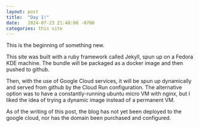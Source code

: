 ```yaml
---
layout: post
title:  "Day 1!"
date:   2024-07-23 21:48:08 -0700
categories: this site
---
```

This is the beginning of something new.

This site was built with a ruby framework called Jekyll, spun up on a Fedora KDE machine. The bundle will be packaged as a docker image and then pushed to github.

Then, with the use of Google Cloud services, it will be spun up dynamically and served from github by the Cloud Run configuration. The alternative option was to have a constantly-running ubuntu micro VM with nginx, but I liked the idea of trying a dynamic image instead of a permanent VM.

As of the writing of this post, the blog has not yet been deployed to the google cloud, nor has the domain been purchased and configured.